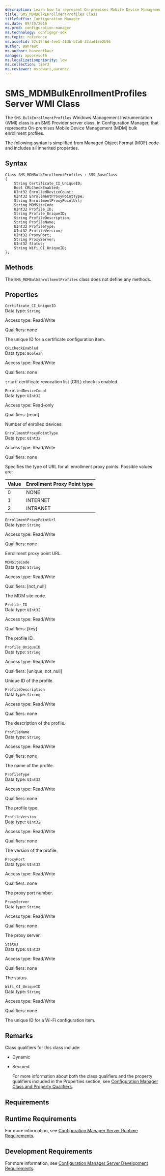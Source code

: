 ```yaml
---
description: Learn how to represent On-premises Mobile Device Management (MDM) bulk enrollment profiles using SMS_BulkEnrollmentProfiles class.
title: SMS_MDMBulkEnrollmentProfiles Class
titleSuffix: Configuration Manager
ms.date: 09/20/2016
ms.prod: configuration-manager
ms.technology: configmgr-sdk
ms.topic: reference
ms.assetid: 57c1746d-4ee1-41db-b7a8-33dad15e2b96
author: Banreet
ms.author: banreetkaur
manager: apoorvseth
ms.localizationpriority: low
ms.collection: tier3
ms.reviewer: mstewart,aaroncz 
---
```

# SMS_MDMBulkEnrollmentProfiles Server WMI Class
The  `SMS_BulkEnrollmentProfiles` Windows Management Instrumentation (WMI) class is an SMS Provider server class, in Configuration Manager, that represents On-premises Mobile Device Management  (MDM)  bulk enrollment profiles.  

 The following syntax is simplified from Managed Object Format (MOF) code and includes all inherited properties.  

## Syntax  

```  
Class SMS_MDMBulkEnrollmentProfiles : SMS_BaseClass  
{  
    String Certificate_CI_UniqueID;  
    Bool CRLCheckEnabled;  
    UInt32 EnrolledDeviceCount;  
    UInt32 EnrollmentProxyPointType;  
    String EnrollmentProxyPointUrl;  
    String MDMSiteCode  
    UInt32 Profile_ID;  
    String Profile_UniqueID;  
    String ProfileDescription;  
    String ProfileName;  
    UInt32 ProfileType;  
    UInt32 ProfileVersion;  
    UInt32 ProxyPort;  
    String ProxyServer;  
    UInt32 Status;  
    String Wifi_CI_UniqueID;  
};  

```  

## Methods  
 The `SMS_MDMBulkEnrollmentProfiles`  class does not define any methods.  

## Properties  
 `Certificate_CI_UniqueID`  
 Data type: `String`  

 Access type: Read/Write  

 Qualifiers: none  

 The unique ID for a certificate configuration item.  

 `CRLCheckEnabled`  
 Data type: `Boolean`  

 Access type: Read/Write  

 Qualifiers: none  

 `true` if certificate revocation list (CRL) check is  enabled.  

 `EnrolledDeviceCount`  
 Data type: `UInt32`  

 Access type: Read-only  

 Qualifiers: [read]  

 Number of enrolled devices.  

 `EnrollmentProxyPointType`  
 Data type: `UInt32`  

 Access type: Read/Write  

 Qualifiers: none  

 Specifies the type of URL for all enrollment proxy points. Possible values are:  

| Value | Enrollment Proxy Point type |
| ----- | --------------------------- |
|0|NONE|  
|1|INTERNET|  
|2|INTRANET|  

 `EnrollmentProxyPointUrl`  
 Data type: `String`  

 Access type: Read/Write  

 Qualifiers: none  

 Enrollment proxy point URL.  

 `MDMSiteCode`  
 Data type: `String`  

 Access type: Read/Write  

 Qualifiers: [not_null]  

 The MDM site code.  

 `Profile_ID`  
 Data type: `UInt32`  

 Access type: Read/Write  

 Qualifiers: [key]  

 The profile ID.  

 `Profile_UniqueID`  
 Data type: `String`  

 Access type: Read/Write  

 Qualifiers: [unique, not_null]  

 Unique ID of the profile.  

 `ProfileDescription`  
 Data type: `String`  

 Access type: Read/Write  

 Qualifiers: none  

 The description of the profile.  

 `ProfileName`  
 Data type: `String`  

 Access type: Read/Write  

 Qualifiers: none  

 The name of the profile.  

 `ProfileType`  
 Data type: `UInt32`  

 Access type: Read/Write  

 Qualifiers: none  

 The profile type.  

 `ProfileVersion`  
 Data type: `UInt32`  

 Access type: Read/Write  

 Qualifiers: none  

 The version of the profile.  

 `ProxyPort`  
 Data type: `UInt32`  

 Access type: Read/Write  

 Qualifiers: none  

 The proxy port number.  

 `ProxyServer`  
 Data type: `String`  

 Access type: Read/Write  

 Qualifiers: none  

 The proxy server.  

 `Status`  
 Data type: `UInt32`  

 Access type: Read/Write  

 Qualifiers: none  

 The status.  

 `Wifi_CI_UniqueID`  
 Data type: `String`  

 Access type: Read/Write  

 Qualifiers: none  

 The unique ID for a Wi-Fi configuration item.  

## Remarks  
 Class qualifiers for this class include:  

- Dynamic  

- Secured  

  For more information about both the class qualifiers and the property qualifiers included in the Properties section, see [Configuration Manager Class and Property Qualifiers](../../../develop/reference/misc/class-and-property-qualifiers.md).  

## Requirements  

## Runtime Requirements  
 For more information, see [Configuration Manager Server Runtime Requirements](../../../develop/core/reqs/server-runtime-requirements.md).  

## Development Requirements  
 For more information, see [Configuration Manager Server Development Requirements](../../../develop/core/reqs/server-development-requirements.md).  
